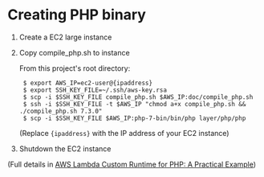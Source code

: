 # Creating PHP binary 

1. Create a EC2 large instance
2. Copy compile_php.sh to instance

    From this project's root directory:
    
        $ export AWS_IP=ec2-user@{ipaddress}
        $ export SSH_KEY_FILE=~/.ssh/aws-key.rsa
        $ scp -i $SSH_KEY_FILE compile_php.sh $AWS_IP:doc/compile_php.sh
        $ ssh -i $SSH_KEY_FILE -t $AWS_IP "chmod a+x compile_php.sh && ./compile_php.sh 7.3.0"
        $ scp -i $SSH_KEY_FILE $AWS_IP:php-7-bin/bin/php layer/php/php

    (Replace `{ipaddress}` with the IP address of your EC2 instance)

3. Shutdown the EC2 instance


(Full details in [AWS Lambda Custom Runtime for PHP: A Practical Example][1])

[1]: https://aws.amazon.com/blogs/apn/aws-lambda-custom-runtime-for-php-a-practical-example/
